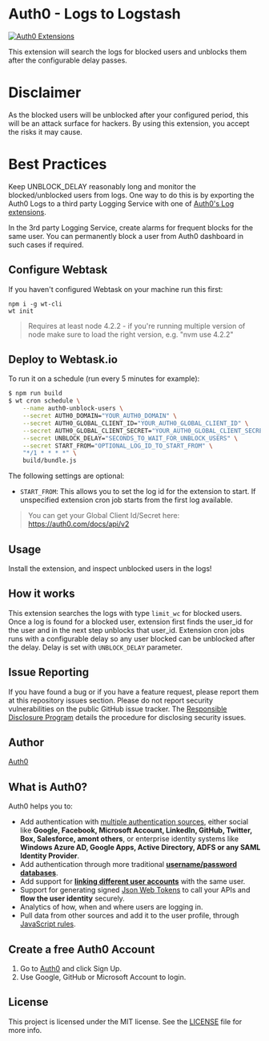 # Auth0 - Logs to Logstash

[![Auth0 Extensions](http://cdn.auth0.com/extensions/assets/badge.svg)](https://sandbox.it.auth0.com/api/run/auth0-extensions/extensions-badge?webtask_no_cache=1)

This extension will search the logs for blocked users and unblocks them after the configurable delay passes. 


# Disclaimer

As the blocked users will be unblocked after your configured period, this will be an attack surface for hackers. By using this extension, you accept the risks it may cause. 

# Best Practices

Keep UNBLOCK_DELAY reasonably long and monitor the blocked/unblocked users from logs. One way to do this is by exporting the Auth0 Logs to a third party Logging Service with one of [Auth0's Log extensions](https://auth0.com/docs/extensions#export-auth0-logs-to-an-external-service). 

In the 3rd party Logging Service, create alarms for frequent blocks for the same user. You can permanently block a user from Auth0 dashboard in such cases if required.


## Configure Webtask

If you haven't configured Webtask on your machine run this first:

```
npm i -g wt-cli
wt init
```

> Requires at least node 4.2.2 - if you're running multiple version of node make sure to load the right version, e.g. "nvm use 4.2.2"

## Deploy to Webtask.io

To run it on a schedule (run every 5 minutes for example):

```bash
$ npm run build
$ wt cron schedule \
    --name auth0-unblock-users \
    --secret AUTH0_DOMAIN="YOUR_AUTH0_DOMAIN" \
    --secret AUTH0_GLOBAL_CLIENT_ID="YOUR_AUTH0_GLOBAL_CLIENT_ID" \
    --secret AUTH0_GLOBAL_CLIENT_SECRET="YOUR_AUTH0_GLOBAL_CLIENT_SECRET" \
    --secret UNBLOCK_DELAY="SECONDS_TO_WAIT_FOR_UNBLOCK_USERS" \
    --secret START_FROM="OPTIONAL_LOG_ID_TO_START_FROM" \
    "*/1 * * * *" \
    build/bundle.js
```


The following settings are optional:

 - `START_FROM`: This allows you to set the log id for the extension to start. If unspecified extension cron job starts from the first log available.


> You can get your Global Client Id/Secret here: https://auth0.com/docs/api/v2

## Usage

Install the extension, and inspect unblocked users in the logs!


## How it works

This extension searches the logs with type `limit_wc` for blocked users. Once a log is found for a blocked user, extension first finds the user_id for the user and in the next step unblocks that user_id. Extension cron jobs runs with a configurable delay so any user blocked can be unblocked after the delay. Delay is set with `UNBLOCK_DELAY` parameter.

## Issue Reporting

If you have found a bug or if you have a feature request, please report them at this repository issues section. Please do not report security vulnerabilities on the public GitHub issue tracker. The [Responsible Disclosure Program](https://auth0.com/whitehat) details the procedure for disclosing security issues.

## Author

[Auth0](auth0.com)

## What is Auth0?

Auth0 helps you to:

* Add authentication with [multiple authentication sources](https://docs.auth0.com/identityproviders), either social like **Google, Facebook, Microsoft Account, LinkedIn, GitHub, Twitter, Box, Salesforce, amont others**, or enterprise identity systems like **Windows Azure AD, Google Apps, Active Directory, ADFS or any SAML Identity Provider**.
* Add authentication through more traditional **[username/password databases](https://docs.auth0.com/mysql-connection-tutorial)**.
* Add support for **[linking different user accounts](https://docs.auth0.com/link-accounts)** with the same user.
* Support for generating signed [Json Web Tokens](https://docs.auth0.com/jwt) to call your APIs and **flow the user identity** securely.
* Analytics of how, when and where users are logging in.
* Pull data from other sources and add it to the user profile, through [JavaScript rules](https://docs.auth0.com/rules).

## Create a free Auth0 Account

1. Go to [Auth0](https://auth0.com) and click Sign Up.
2. Use Google, GitHub or Microsoft Account to login.

## License

This project is licensed under the MIT license. See the [LICENSE](LICENSE) file for more info.
